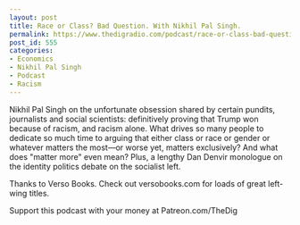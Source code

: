```yaml
---
layout: post
title: Race or Class? Bad Question. With Nikhil Pal Singh.
permalink: https://www.thedigradio.com/podcast/race-or-class-bad-question-with-nikhil-pal-singh/index.html
post_id: 555
categories: 
- Economics
- Nikhil Pal Singh
- Podcast
- Racism
---
```


Nikhil Pal Singh on the unfortunate obsession shared by certain pundits, journalists and social scientists: definitively proving that Trump won because of racism, and racism alone. What drives so many people to dedicate so much time to arguing that either class or race or gender or whatever matters the most—or worse yet, matters exclusively? And what does "matter more" even mean? Plus, a lengthy Dan Denvir monologue on the identity politics debate on the socialist left.

Thanks to Verso Books. Check out versobooks.com for loads of great left-wing titles.

Support this podcast with your money at Patreon.com/TheDig